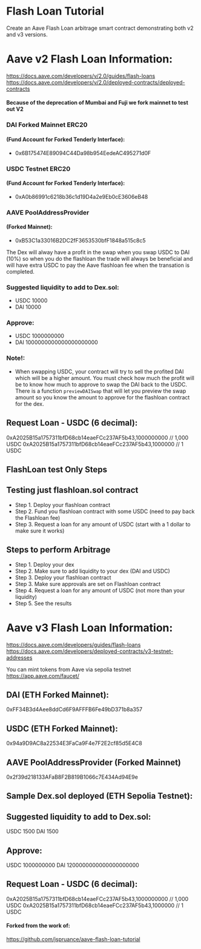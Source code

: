 # Flash Loan Tutorial
Create an Aave Flash Loan arbitrage smart contract demonstrating both v2 and v3 versions.  

# Aave v2 Flash Loan Information:
https://docs.aave.com/developers/v/2.0/guides/flash-loans
https://docs.aave.com/developers/v/2.0/deployed-contracts/deployed-contracts

#### Because of the deprecation of Mumbai and Fuji we fork mainnet to test out V2

### DAI Forked Mainnet ERC20 
#### (Fund Account for Forked Tenderly Interface):
- 0x6B175474E89094C44Da98b954EedeAC495271d0F

### USDC Testnet ERC20 
#### (Fund Account for Forked Tenderly Interface):
- 0xA0b86991c6218b36c1d19D4a2e9Eb0cE3606eB48

### AAVE PoolAddressProvider 
#### (Forked Mainnet):
- 0xB53C1a33016B2DC2fF3653530bfF1848a515c8c5

The Dex will alway have a profit in the swap when you swap USDC to DAI (10%) so when you do the flashloan the trade will always be beneficial and will have extra USDC to pay the Aave flashloan fee when the transation is completed.

### Suggested liquidity to add to Dex.sol:
- USDC 10000
- DAI  10000

### Approve:
- USDC 1000000000
- DAI  1000000000000000000000

### Note!:
- When swapping USDC, your contract will try to sell the profited DAI which will be a higher amount.  You must check how much the profit will be to know how much to approve to swap the DAI back to the USDC. There is a function `previewDAISwap` that will let you preview the swap amount so you know the amount to approve for the flashloan contract for the dex.

## Request Loan - USDC (6 decimal):
0xA2025B15a1757311bfD68cb14eaeFCc237AF5b43,1000000000 // 1,000 USDC
0xA2025B15a1757311bfD68cb14eaeFCc237AF5b43,1000000   // 1 USDC

## FlashLoan test Only Steps

## Testing just flashloan.sol contract
- Step 1. Deploy your flashloan contract
- Step 2. Fund you flashloan contract with some USDC (need to pay back the Flashloan fee)
- Step 3. Request a loan for any amount of USDC (start with a 1 dollar to make sure it works)

## Steps to perform Arbitrage

- Step 1. Deploy your dex
- Step 2. Make sure to add liquidity to your dex (DAI and USDC)
- Step 3. Deploy your flashloan contract
- Step 3. Make sure approvals are set on Flashloan contract
- Step 4. Request a loan for any amount of USDC (not more than your liquidity)
- Step 5. See the results



# Aave v3 Flash Loan Information:
https://docs.aave.com/developers/guides/flash-loans
https://docs.aave.com/developers/deployed-contracts/v3-testnet-addresses

You can mint tokens from Aave via sepolia testnet 
https://app.aave.com/faucet/


## DAI  (ETH Forked Mainnet):
0xFF34B3d4Aee8ddCd6F9AFFFB6Fe49bD371b8a357

## USDC  (ETH Forked Mainnet):
0x94a9D9AC8a22534E3FaCa9F4e7F2E2cf85d5E4C8

## AAVE PoolAddressProvider (Forked Mainnet)
0x2f39d218133AFaB8F2B819B1066c7E434Ad94E9e

## Sample Dex.sol deployed (ETH Sepolia Testnet): 


## Suggested liquidity to add to Dex.sol:
USDC 1500
DAI  1500

## Approve:
USDC 1000000000
DAI  1200000000000000000000

## Request Loan - USDC (6 decimal):
0xA2025B15a1757311bfD68cb14eaeFCc237AF5b43,1000000000 // 1,000 USDC
0xA2025B15a1757311bfD68cb14eaeFCc237AF5b43,1000000   // 1 USDC


#### Forked from the work of:
https://github.com/jspruance/aave-flash-loan-tutorial